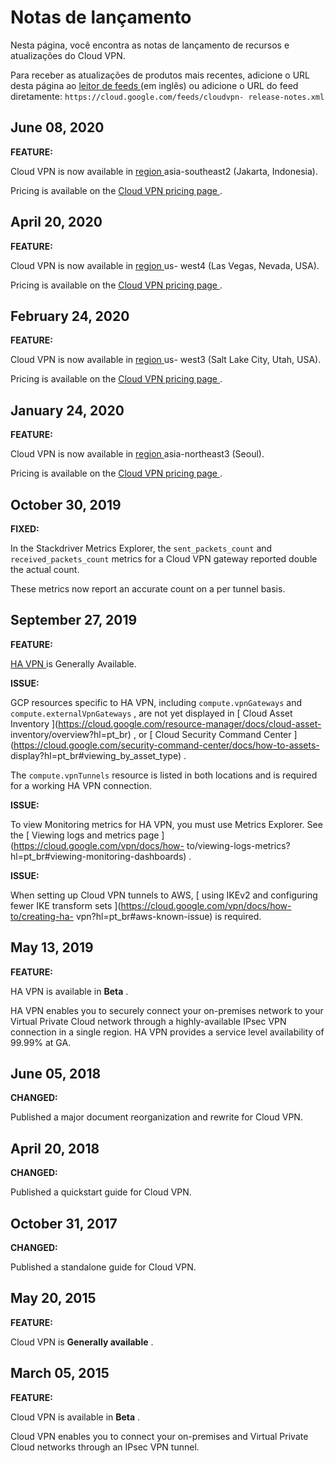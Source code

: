 #  Notas de lançamento

Nesta página, você encontra as notas de lançamento de recursos e atualizações
do Cloud VPN.

Para receber as atualizações de produtos mais recentes, adicione o URL desta
página ao [ leitor de feeds
](https://wikipedia.org/wiki/Comparison_of_feed_aggregators) (em inglês) ou
adicione o URL do feed diretamente: ` https://cloud.google.com/feeds/cloudvpn-
release-notes.xml `

##  June 08, 2020

**FEATURE:**

Cloud VPN is now available in [ region
](https://cloud.google.com/compute/docs/regions-zones/?hl=pt_br#available)
asia-southeast2 (Jakarta, Indonesia).

Pricing is available on the [ Cloud VPN pricing page
](https://cloud.google.com/vpn/pricing?hl=pt_br) .

##  April 20, 2020

**FEATURE:**

Cloud VPN is now available in [ region
](https://cloud.google.com/compute/docs/regions-zones/?hl=pt_br#available) us-
west4 (Las Vegas, Nevada, USA).

Pricing is available on the [ Cloud VPN pricing page
](https://cloud.google.com/vpn/pricing?hl=pt_br) .

##  February 24, 2020

**FEATURE:**

Cloud VPN is now available in [ region
](https://cloud.google.com/compute/docs/regions-zones/?hl=pt_br#available) us-
west3 (Salt Lake City, Utah, USA).

Pricing is available on the [ Cloud VPN pricing page
](https://cloud.google.com/vpn/pricing?hl=pt_br) .

##  January 24, 2020

**FEATURE:**

Cloud VPN is now available in [ region
](https://cloud.google.com/compute/docs/regions-zones/?hl=pt_br#available)
asia-northeast3 (Seoul).

Pricing is available on the [ Cloud VPN pricing page
](https://cloud.google.com/vpn/pricing?hl=pt_br) .

##  October 30, 2019

**FIXED:**

In the Stackdriver Metrics Explorer, the ` sent_packets_count ` and `
received_packets_count ` metrics for a Cloud VPN gateway reported double the
actual count.

These metrics now report an accurate count on a per tunnel basis.

##  September 27, 2019

**FEATURE:**

[ HA VPN ](https://cloud.google.com/vpn/docs/concepts/overview?hl=pt_br) is
Generally Available.

**ISSUE:**

GCP resources specific to HA VPN, including ` compute.vpnGateways ` and `
compute.externalVpnGateways ` , are not yet displayed in [ Cloud Asset
Inventory ](https://cloud.google.com/resource-manager/docs/cloud-asset-
inventory/overview?hl=pt_br) , or [ Cloud Security Command Center
](https://cloud.google.com/security-command-center/docs/how-to-assets-
display?hl=pt_br#viewing_by_asset_type) .

The ` compute.vpnTunnels ` resource is listed in both locations and is
required for a working HA VPN connection.

**ISSUE:**

To view Monitoring metrics for HA VPN, you must use Metrics Explorer. See the
[ Viewing logs and metrics page ](https://cloud.google.com/vpn/docs/how-
to/viewing-logs-metrics?hl=pt_br#viewing-monitoring-dashboards) .

**ISSUE:**

When setting up Cloud VPN tunnels to AWS, [ using IKEv2 and configuring fewer
IKE transform sets ](https://cloud.google.com/vpn/docs/how-to/creating-ha-
vpn?hl=pt_br#aws-known-issue) is required.

##  May 13, 2019

**FEATURE:**

HA VPN is available in **Beta** .

HA VPN enables you to securely connect your on-premises network to your
Virtual Private Cloud network through a highly-available IPsec VPN connection
in a single region. HA VPN provides a service level availability of 99.99% at
GA.

##  June 05, 2018

**CHANGED:**

Published a major document reorganization and rewrite for Cloud VPN.

##  April 20, 2018

**CHANGED:**

Published a quickstart guide for Cloud VPN.

##  October 31, 2017

**CHANGED:**

Published a standalone guide for Cloud VPN.

##  May 20, 2015

**FEATURE:**

Cloud VPN is **Generally available** .

##  March 05, 2015

**FEATURE:**

Cloud VPN is available in **Beta** .

Cloud VPN enables you to connect your on-premises and Virtual Private Cloud
networks through an IPsec VPN tunnel.

